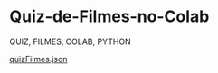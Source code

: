 # Quiz-de-Filmes-no-Colab
QUIZ, FILMES, COLAB, PYTHON

[quizFilmes.json](https://github.com/GuilhermeJobs/Quiz-de-Filmes-no-Colab/files/15283242/quizFilmes.json)

